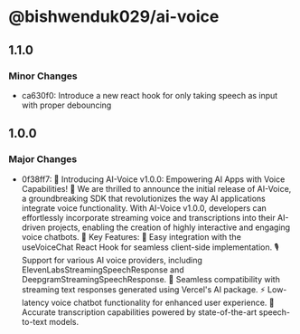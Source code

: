 # @bishwenduk029/ai-voice

## 1.1.0

### Minor Changes

- ca630f0: Introduce a new react hook for only taking speech as input with proper debouncing

## 1.0.0

### Major Changes

- 0f38ff7: 🎉 Introducing AI-Voice v1.0.0: Empowering AI Apps with Voice Capabilities! 🚀
  We are thrilled to announce the initial release of AI-Voice, a groundbreaking SDK that revolutionizes the way AI applications integrate voice functionality. With AI-Voice v1.0.0, developers can effortlessly incorporate streaming voice and transcriptions into their AI-driven projects, enabling the creation of highly interactive and engaging voice chatbots.
  🌟 Key Features:
  🔧 Easy integration with the useVoiceChat React Hook for seamless client-side implementation.
  🎙️ Support for various AI voice providers, including ElevenLabsStreamingSpeechResponse and DeepgramStreamingSpeechResponse.
  🤝 Seamless compatibility with streaming text responses generated using Vercel's AI package.
  ⚡ Low-latency voice chatbot functionality for enhanced user experience.
  📝 Accurate transcription capabilities powered by state-of-the-art speech-to-text models.
